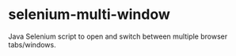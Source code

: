 # selenium-multi-window
Java Selenium script to open and switch between multiple browser tabs/windows.
